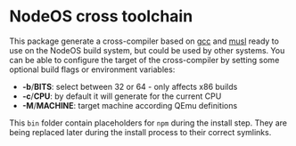 # NodeOS cross toolchain

This package generate a cross-compiler based on [gcc](https://gcc.gnu.org/) and
[musl](musl-libc.org) ready to use on the NodeOS build system, but could be used
by other systems. You can be able to configure the target of the cross-compiler
by setting some optional build flags or environment variables:

- **-b**/**BITS**: select between 32 or 64 - only affects x86 builds
- **-c**/**CPU**: by default it will generate for the current CPU
- **-M**/**MACHINE**: target machine according QEmu definitions

This `bin` folder contain placeholders for `npm` during the install step. They
are being replaced later during the install process to their correct symlinks.
